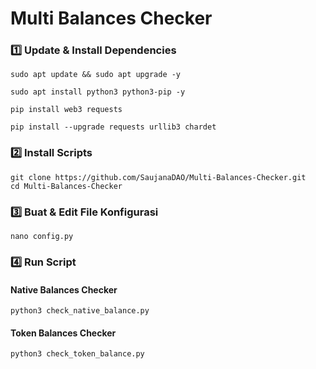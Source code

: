 # Multi Balances Checker

### 1️⃣ Update & Install Dependencies
```
sudo apt update && sudo apt upgrade -y
```
```
sudo apt install python3 python3-pip -y
```
```
pip install web3 requests
```
```
pip install --upgrade requests urllib3 chardet
```

### 2️⃣ Install Scripts
```
git clone https://github.com/SaujanaDAO/Multi-Balances-Checker.git
cd Multi-Balances-Checker
```
### 3️⃣ Buat & Edit File Konfigurasi
```
nano config.py
```

### 4️⃣ Run Script
#### Native Balances Checker
```
python3 check_native_balance.py
```
#### Token Balances Checker
```
python3 check_token_balance.py
```
